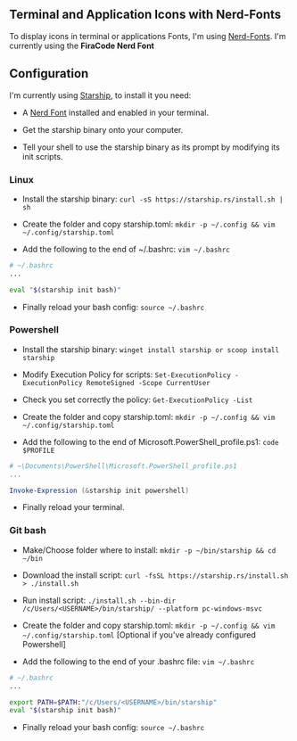 ## Terminal and Application Icons with Nerd-Fonts

To display icons in terminal or applications Fonts, I'm using [Nerd-Fonts](https://www.nerdfonts.com). I'm currently using the **FiraCode Nerd Font**

## Configuration

I'm currently using [Starship](https://starship.rs/), to install it you need:

- A [Nerd Font](https://www.nerdfonts.com) installed and enabled in your terminal.

- Get the starship binary onto your computer.

- Tell your shell to use the starship binary as its prompt by modifying its init scripts.

### Linux

- Install the starship binary: `curl -sS https://starship.rs/install.sh | sh`

- Create the folder and copy starship.toml: `mkdir -p ~/.config && vim ~/.config/starship.toml`

- Add the following to the end of ~/.bashrc: `vim ~/.bashrc`

```bash
# ~/.bashrc
...

eval "$(starship init bash)"
```

- Finally reload your bash config: `source ~/.bashrc`

### Powershell

- Install the starship binary: `winget install starship or scoop install starship`

- Modify Execution Policy for scripts: `Set-ExecutionPolicy -ExecutionPolicy RemoteSigned -Scope CurrentUser`

- Check you set correctly the policy: `Get-ExecutionPolicy -List`

- Create the folder and copy starship.toml: `mkdir -p ~/.config && vim ~/.config/starship.toml`

- Add the following to the end of Microsoft.PowerShell_profile.ps1: `code $PROFILE`

```Powershell
# ~\Documents\PowerShell\Microsoft.PowerShell_profile.ps1
...

Invoke-Expression (&starship init powershell)
```

- Finally reload your terminal.

### Git bash

- Make/Choose folder where to install: `mkdir -p ~/bin/starship && cd ~/bin`

- Download the install script: `curl -fsSL https://starship.rs/install.sh > ./install.sh`

- Run install script: `./install.sh --bin-dir /c/Users/<USERNAME>/bin/starship/ --platform pc-windows-msvc`

- Create the folder and copy starship.toml: `mkdir -p ~/.config && vim ~/.config/starship.toml` [Optional if you've already configured Powershell]

- Add the following to the end of your .bashrc file: `vim ~/.bashrc`

```bash
# ~/.bashrc
...

export PATH=$PATH:"/c/Users/<USERNAME>/bin/starship"
eval "$(starship init bash)"
```

- Finally reload your bash config: `source ~/.bashrc`

